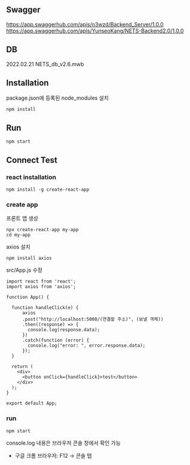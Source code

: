 ## Swagger
https://app.swaggerhub.com/apis/n3wzd/Backend_Server/1.0.0
https://app.swaggerhub.com/apis/YunseoKang/NETS-Backend2.0/1.0.0

## DB
2022.02.21 NETS_db_v2.6.mwb

## Installation
package.json에 등록된 node_modules 설치
```
npm install
```

## Run
```
npm start
```

## Connect Test
### react installation
```
npm install -g create-react-app
```

### create app
프론트 앱 생성
```
npx create-react-app my-app
cd my-app
```

axios 설치
```
npm install axios
```

src/App.js 수정
```
import react from 'react';
import axios from 'axios';

function App() {

  function handleClick(e) {
      axios
      .post("http://localhost:5000/(연결할 주소)", (보낼 객체))
      .then((response) => {
        console.log(response.data);
      })
      .catch(function (error) {
        console.log("error: ", error.response.data);
      });
  }

  return (
    <div>
      <button onClick={handleClick}>test</button>
    </div>
  );
}

export default App;

```

### run
```
npm start
```
console.log 내용은 브라우저 콘솔 창에서 확인 가능
- 구글 크롬 브라우저: F12 → 콘솔 탭
